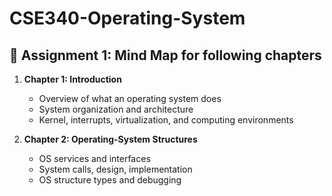 # CSE340-Operating-System

## 📘 Assignment 1: Mind Map for following chapters

1. **Chapter 1: Introduction**
   - Overview of what an operating system does
   - System organization and architecture
   - Kernel, interrupts, virtualization, and computing environments

2. **Chapter 2: Operating-System Structures**
   - OS services and interfaces
   - System calls, design, implementation
   - OS structure types and debugging

